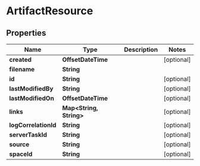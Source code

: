 

# ArtifactResource


## Properties

Name | Type | Description | Notes
------------ | ------------- | ------------- | -------------
**created** | **OffsetDateTime** |  |  [optional]
**filename** | **String** |  | 
**id** | **String** |  |  [optional]
**lastModifiedBy** | **String** |  |  [optional]
**lastModifiedOn** | **OffsetDateTime** |  |  [optional]
**links** | **Map&lt;String, String&gt;** |  |  [optional]
**logCorrelationId** | **String** |  |  [optional]
**serverTaskId** | **String** |  |  [optional]
**source** | **String** |  |  [optional]
**spaceId** | **String** |  |  [optional]



